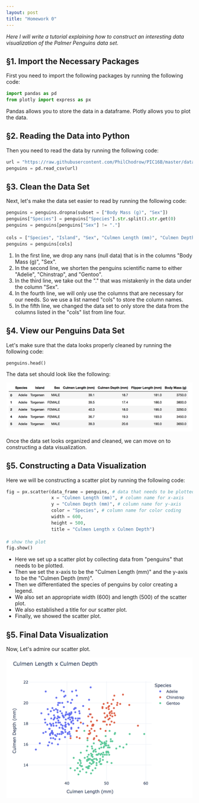 ```yaml
---
layout: post
title: "Homework 0"
---
```


*Here I will write a tutorial explaining how to construct an interesting data visualization of the Palmer Penguins data set.*

## §1. Import the Necessary Packages

First you need to import the following packages by running the following code:

``` python
import pandas as pd
from plotly import express as px
```
Pandas allows you to store the data in a dataframe. Plotly allows you to plot the data.  

## §2. Reading the Data into Python

Then you need to read the data by running the following code:

``` python
url = "https://raw.githubusercontent.com/PhilChodrow/PIC16B/master/datasets/palmer_penguins.csv"
penguins = pd.read_csv(url)
```

## §3. Clean the Data Set

Next, let's make the data set easier to read by running the following code:

``` python
penguins = penguins.dropna(subset = ["Body Mass (g)", "Sex"])
penguins["Species"] = penguins["Species"].str.split().str.get(0)
penguins = penguins[penguins["Sex"] != "."]

cols = ["Species", "Island", "Sex", "Culmen Length (mm)", "Culmen Depth (mm)", "Flipper Length (mm)", "Body Mass (g)"]
penguins = penguins[cols]
```

1. In the first line, we drop any nans (null data) that is in the columns "Body Mass (g)", "Sex". 
2. In the second line, we shorten the penguins scientific name to either "Adelie", "Chinstrap", and "Gentoo". 
3. In the third line, we take out the "." that was mistakenly in the data under the column "Sex". 
4. In the fourth line, we will only use the columns that are necessary for our needs. So we use a list named "cols" to store the column names.
5. In the fifth line, we changed the data set to only store the data from the columns listed in the "cols" list from line four. 

## §4. View our Penguins Data Set

Let's make sure that the data looks properly cleaned by running the following code:

``` python
penguins.head()
```
The data set should look like the following: 

![Penguins-head.png](/images/Penguins-head.png)

Once the data set looks organized and cleaned, we can move on to constructing a data visualization.

## §5. Constructing a Data Visualization

Here we will be constructing a scatter plot by running the following code:

``` python
fig = px.scatter(data_frame = penguins, # data that needs to be plotted
                 x = "Culmen Length (mm)", # column name for x-axis
                 y = "Culmen Depth (mm)", # column name for y-axis
                 color = "Species", # column name for color coding
                 width = 600,
                 height = 500,
                 title = "Culmen Length x Culmen Depth")

# show the plot
fig.show()
```

- Here we set up a scatter plot by collecting data from "penguins" that needs to be plotted. 
- Then we set the x-axis to be the "Culmen Length (mm)" and the y-axis to be the "Culmen Depth (mm)". 
- Then we differentiated the species of penguins by color creating a legend. 
- We also set an appropriate width (600) and length (500) of the scatter plot. 
- We also established a title for our scatter plot. 
- Finally, we showed the scatter plot. 

## §5. Final Data Visualization

Now, Let's admire our scatter plot. 

![HW0Scatterplot.png](/images/HW0Scatterplot.png)
